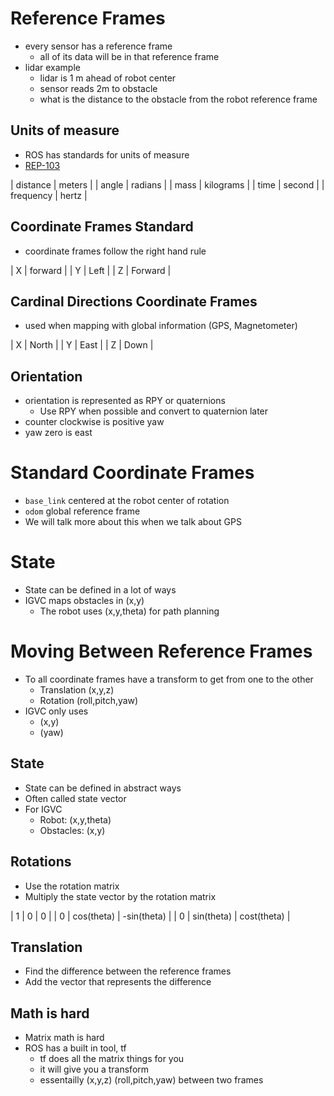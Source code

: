 # Reference Frames

-   every sensor has a reference frame
    -   all of its data will be in that reference frame
-   lidar example
    -   lidar is 1 m ahead of robot center
    -   sensor reads 2m to obstacle
    -   what is the distance to the obstacle from the robot reference frame


## Units of measure

-   ROS has standards for units of measure
-   [REP-103](http://www.ros.org/reps/rep-0103.html)

| distance  | meters    |
| angle     | radians   |
| mass      | kilograms |
| time      | second    |
| frequency | hertz     |


## Coordinate Frames Standard

-   coordinate frames follow the right hand rule

| X | forward |
| Y | Left    |
| Z | Forward |


## Cardinal Directions Coordinate Frames

-   used when mapping with global information (GPS, Magnetometer)

| X | North |
| Y | East  |
| Z | Down  |


## Orientation

-   orientation is represented as RPY or quaternions
    -   Use RPY when possible and convert to quaternion later
-   counter clockwise is positive yaw
-   yaw zero is east


# Standard Coordinate Frames

-   `base_link` centered at the robot center of rotation
-   `odom` global reference frame
-   We will talk more about this when we talk about GPS


# State

-   State can be defined in a lot of ways
-   IGVC maps obstacles in (x,y)
    -   The robot uses (x,y,theta) for path planning


# Moving Between Reference Frames

-   To all coordinate frames have a transform to get from one to the other
    -   Translation (x,y,z)
    -   Rotation (roll,pitch,yaw)
-   IGVC only uses
    -   (x,y)
    -   (yaw)


## State

-   State can be defined in abstract ways
-   Often called state vector
-   For IGVC
    -   Robot: (x,y,theta)
    -   Obstacles: (x,y)


## Rotations

-   Use the rotation matrix
-   Multiply the state vector by the rotation matrix

| 1 | 0          | 0           |
| 0 | cos(theta) | -sin(theta) |
| 0 | sin(theta) | cost(theta) |


## Translation

-   Find the difference between the reference frames
-   Add the vector that represents the difference


## Math is hard

-   Matrix math is hard
-   ROS has a built in tool, tf
    -   tf does all the matrix things for you
    -   it will give you a transform
    -   essentailly (x,y,z) (roll,pitch,yaw) between two frames